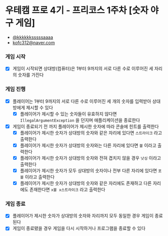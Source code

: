 # 우테캠 프로 4기 - 프리코스 1주차 [숫자 야구 게임]

- [@kkkkkksssssaaaa](https://github.com/kkkkkksssssaaaa)
- kofc312@naver.com

### 게임 시작
- [x] 게임이 시작되면 상대방(컴퓨터)은 1부터 9까지의 서로 다른 수로 이루어진 세 자리의 숫자를 가진다

### 게임 진행
- [x] 플레이어는 1부터 9까지의 서로 다른 수로 이루어진 세 개의 숫자를 입력받아 상대방에게 제시할 수 있다
  - [x] 플레이어가 제시할 수 있는 숫자들이 유효하지 않다면 `IllegalArgumentException` 을 던지며 애플리케이션을 종료한다
- [x] 게임이 종료되기 전 까지 플레이어가 제시한 숫자에 따라 콘솔에 힌트를 출력한다
  - [x] 플레이어가 제시한 숫자가 상대방의 숫자와 같은 자리에 있다면 `스트라이크` 라고 출력한다
  - [x] 플레이어가 제시한 숫자가 상대방의 숫자와는 다른 자리에 있다면 `볼` 이라고 출력한다
  - [x] 플레이어가 제시한 숫자가 상대방의 숫자와 전혀 겹치지 않을 경우 `낫싱` 이라고 출력한다
  - [x] 플레이어가 제시한 숫자가 모두 상대방의 숫자이나 전부 다른 자리에 있다면 `포볼` 이라고 출력한다
  - [x] 플레이어가 제시한 숫자가 상대방의 숫자와 같은 자리에도 존재하고 다른 자리에도 존재한다면 `x볼 x스트라이크` 라고 출력한다

### 게임 종료
- [x] 플레이어가 제시한 숫자가 상대방의 숫자와 자리까지 모두 동일한 경우 게임이 종료된다
- [x] 게임이 종료됐을 경우 게임을 다시 시작하거나 프로그램을 종료할 수 있다